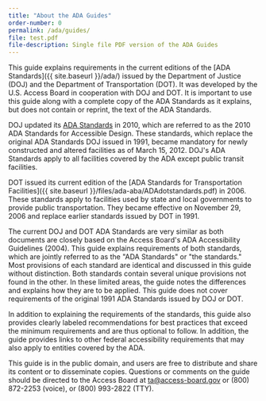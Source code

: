 ```yaml
---
title: "About the ADA Guides"
order-number: 0
permalink: /ada/guides/
file: test.pdf
file-description: Single file PDF version of the ADA Guides
---
```



This guide explains requirements in the current editions of the [ADA
Standards]({{ site.baseurl }}/ada/) issued by the Department of Justice
(DOJ) and the Department of Transportation (DOT). It was developed by
the U.S. Access Board in cooperation with DOJ and DOT. It is important
to use this guide along with a complete copy of the ADA Standards as it
explains, but does not contain or reprint, the text of the ADA
Standards.

DOJ updated its [ADA
Standards](http://www.ada.gov/2010ADAstandards_index.htm) in 2010, which
are referred to as the 2010 ADA Standards for Accessible Design. These
standards, which replace the original ADA Standards DOJ issued in 1991,
became mandatory for newly constructed and altered facilities as of
March 15, 2012. DOJ's ADA Standards apply to all facilities covered by
the ADA except public transit facilities.

DOT issued its current edition of the [ADA
Standards for Transportation Facilities]({{ site.baseurl }}/files/ada-aba/ADAdotstandards.pdf) in 2006. These standards apply to facilities used by state and local
governments to provide public transportation. They became effective on
November 29, 2006 and replace earlier standards issued by DOT in 1991.

The current DOJ and DOT ADA Standards are very similar as both documents
are closely based on the Access Board's ADA Accessibility
Guidelines
(2004). This guide explains requirements of both standards, which are
jointly referred to as the "ADA Standards" or "the standards." Most
provisions of each standard are identical and discussed in this guide
without distinction. Both standards contain several unique provisions
not found in the other. In these limited areas, the guide notes the
differences and explains how they are to be applied. This guide does not
cover requirements of the original 1991 ADA Standards issued by DOJ or
DOT.

In addition to explaining the requirements of the standards, this guide
also provides clearly labeled recommendations for best practices that
exceed the minimum requirements and are thus optional to follow. In
addition, the guide provides links to other federal accessibility
requirements that may also apply to entities covered by the ADA.

This guide is in the public domain, and users are free to distribute and
share its content or to disseminate copies. Questions or comments on the
guide should be directed to the Access Board at ta@access-board.gov or (800) 872-2253 (voice), or (800) 993-2822 (TTY).